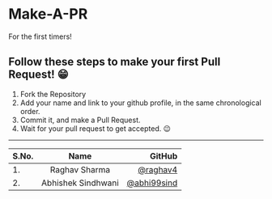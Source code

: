 # Make-A-PR 
For the first timers!

## Follow these steps to make your first Pull Request! 😁

1. Fork the Repository
2. Add your name and link to your github profile, in the same chronological order.
3. Commit it, and make a Pull Request. 
4. Wait for your pull request to get accepted. 😉

<hr>


<!--Don't Remove this Comment, Enter your Name in YOUR NAME SECTION , & github profile See down below for eg.-->
<!-- |  | You Name here.  | Your Github |-->

| S.No.        | Name           | GitHub |
| -------------|:-------------:| -----:|
| 1.           | Raghav Sharma | [@raghav4](https://github.com/raghav4) |
| 2.           | Abhishek Sindhwani | [@abhi99sind](https://github.com/abhi99sind)
